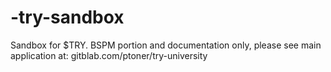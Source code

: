 # -try-sandbox
Sandbox for $TRY. BSPM portion and documentation only, please see main application at: gitblab.com/ptoner/try-university 
